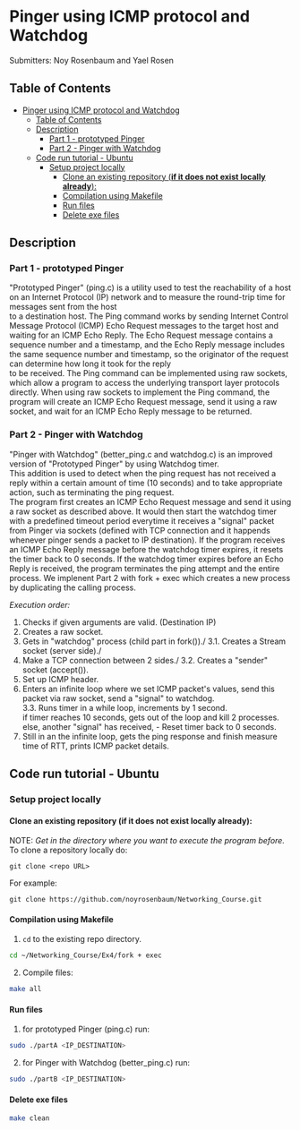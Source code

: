 <!-- Explanation of the assignment and how to code works -->
# Pinger using ICMP protocol and Watchdog

Submitters: Noy Rosenbaum and Yael Rosen

## Table of Contents
- [Pinger using ICMP protocol and Watchdog](#pinger-using-icmp-protocol-and-watchdog)
  - [Table of Contents](#table-of-contents)
  - [Description](#description)
    - [Part 1 - prototyped Pinger](#part-1---prototyped-pinger)
    - [Part 2 - Pinger with Watchdog](#part-2---pinger-with-watchdog)
  - [Code run tutorial - Ubuntu](#code-run-tutorial---ubuntu)
    - [Setup project locally](#setup-project-locally)
      - [Clone an existing repository (**if it does not exist locally already**):](#clone-an-existing-repository-if-it-does-not-exist-locally-already)
      - [Compilation using Makefile](#compilation-using-makefile)
      - [Run files](#run-files)
      - [Delete exe files](#delete-exe-files)

## Description

### Part 1 - prototyped Pinger

"Prototyped Pinger" (ping.c) is  a utility used to test the reachability of a host on an Internet Protocol (IP) network and to measure the round-trip time for messages sent from the host \
to a destination host.
The Ping command works by sending Internet Control Message Protocol (ICMP) Echo Request messages to the target host and waiting for an ICMP Echo Reply. The Echo Request message contains a sequence number and a timestamp, and the Echo Reply message includes the same sequence number and timestamp, so the originator of the request can determine how long it took for the reply \
to be received. The Ping command can be implemented using raw sockets, which allow a program to access the underlying transport layer protocols directly.
When using raw sockets to implement the Ping command, the program will create an ICMP Echo Request message, send it using a raw socket, and wait for an ICMP Echo Reply message to be returned.

### Part 2 - Pinger with Watchdog

"Pinger with Watchdog" (better_ping.c and watchdog.c) is an improved version of "Prototyped Pinger" by using Watchdog timer. \
This addition is used to detect when the ping request has not received a reply within a certain amount of time (10 seconds) and to take appropriate action, such as terminating the ping request. \
The program first creates an ICMP Echo Request message and send it using a raw socket as described above. It would then start the watchdog timer with a predefined timeout period everytime it receives a "signal" packet from Pinger via sockets (defined with TCP connection and it happends whenever pinger sends a packet to IP destination). If the program receives an ICMP Echo Reply message before the watchdog timer expires, it resets the timer back to 0 seconds. If the watchdog timer expires before an Echo Reply is received, the program terminates the ping attempt and the entire process.
We implenent Part 2 with fork + exec which creates a new process by duplicating the calling process.

*Execution order:*
1. Checks if given arguments are valid. (Destination IP)
2. Creates a raw socket.
3. Gets in "watchdog" process (child part in fork())./
   3.1. Creates a Stream socket (server side)./
4. Make a TCP connection between 2 sides./
   3.2. Creates a "sender" socket (accept()).
5. Set up ICMP header.
6. Enters an infinite loop where we set ICMP packet's values, send this packet via raw socket, send a "signal" to watchdog. \
   3.3. Runs timer in a while loop, increments by 1 second. \
        if timer reaches 10 seconds, gets out of the loop and kill 2 processes. \
        else, another "signal" has received, - Reset timer back to 0 seconds.
7. Still in an the infinite loop, gets the ping response and finish measure time of RTT, prints ICMP packet details.

## Code run tutorial - Ubuntu

### Setup project locally

#### Clone an existing repository (**if it does not exist locally already**):

NOTE: *Get in the directory where you want to execute the program before.* \
To clone a repository locally do:
```
git clone <repo URL>
```
For example:
```
git clone https://github.com/noyrosenbaum/Networking_Course.git
```

#### Compilation using Makefile

1. `cd` to the existing repo directory.
```sh
cd ~/Networking_Course/Ex4/fork + exec
```
2. Compile files:
```sh
make all
```

#### Run files

1. for prototyped Pinger (ping.c) run:
```sh
sudo ./partA <IP_DESTINATION>
```
2. for Pinger with Watchdog (better_ping.c) run:
```sh
sudo ./partB <IP_DESTINATION>
```

#### Delete exe files

```sh
make clean
```


